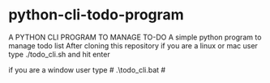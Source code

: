 # python-cli-todo-program
A PYTHON CLI PROGRAM TO MANAGE TO-DO
A simple python program to manage todo list
After cloning this repository 
if you are a linux or mac user type ./todo_cli.sh  and hit enter

if you are a window user type # .\todo_cli.bat #



